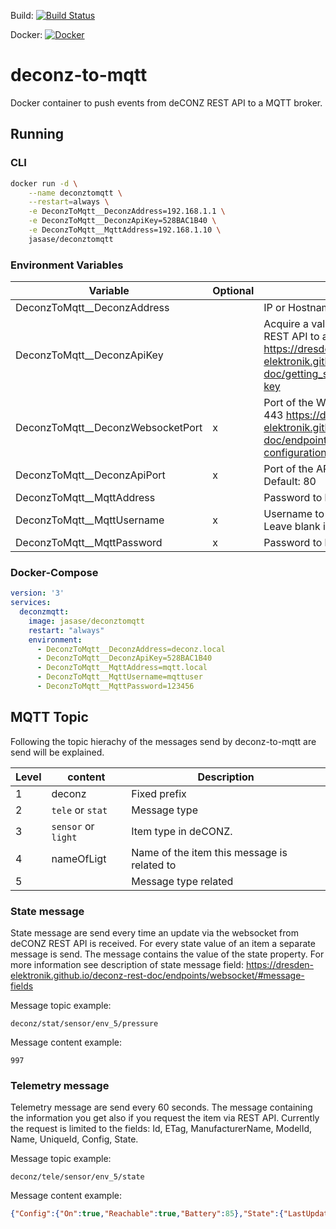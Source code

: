 Build: [![Build Status](https://dev.azure.com/sternheim/Privat/_apis/build/status/jasase.deconz-to-mqtt?branchName=main)](https://dev.azure.com/sternheim/Privat/_build/latest?definitionId=25&branchName=main)

Docker: [![Docker](https://images.microbadger.com/badges/version/jasase/deconztomqtt.svg)](https://microbadger.com/images/jasase/deconztomqtt "Get your own version badge on microbadger.com")

# deconz-to-mqtt

Docker container to push events from deCONZ REST API to a MQTT broker.



## Running

### CLI

```bash
docker run -d \
	--name deconztomqtt \
	--restart=always \
	-e DeconzToMqtt__DeconzAddress=192.168.1.1 \
	-e DeconzToMqtt__DeconzApiKey=528BAC1B40 \
	-e DeconzToMqtt__MqttAddress=192.168.1.10 \
	jasase/deconztomqtt
```

### Environment Variables

| Variable | Optional | Description | 
| -------- | -------- | ----------- |
| DeconzToMqtt__DeconzAddress | | IP or Hostname of deCONZ Host |
| DeconzToMqtt__DeconzApiKey  | | Acquire a valid API Key from deCONZ REST API to authorize the access: https://dresden-elektronik.github.io/deconz-rest-doc/getting_started/#acquire-an-api-key   |
| DeconzToMqtt__DeconzWebsocketPort | x | Port of the Websocket Server. Default: 443 https://dresden-elektronik.github.io/deconz-rest-doc/endpoints/websocket/#websocket-configuration   |
| DeconzToMqtt__DeconzApiPort  | x | Port of the API webserver of deCONZ. Default: 80   |
| DeconzToMqtt__MqttAddress  | | Password to login to MQTT Broker.  |
| DeconzToMqtt__MqttUsername  | x | Username to login to MQTT Broker. Leave blank if MQTT Broker doesn't  |
| DeconzToMqtt__MqttPassword  | x | Password to login to MQTT Broker. |

### Docker-Compose

```yaml
version: '3'
services:
  deconzmqtt:
    image: jasase/deconztomqtt
    restart: "always"
    environment:
      - DeconzToMqtt__DeconzAddress=deconz.local
      - DeconzToMqtt__DeconzApiKey=528BAC1B40
      - DeconzToMqtt__MqttAddress=mqtt.local
      - DeconzToMqtt__MqttUsername=mqttuser
      - DeconzToMqtt__MqttPassword=123456
```

## MQTT Topic

Following the topic hierachy of the messages send by deconz-to-mqtt are send will be explained.

| Level | content | Description | 
| ----- | ------- | ----------- |
| 1 | deconz | Fixed prefix |
| 2 | `tele` or `stat` | Message type |
| 3 | `sensor` or `light` | Item type in deCONZ. |
| 4 | nameOfLigt | Name of the item this message is related to |
| 5 | | Message type related |

### State message

State message are send every time an update via the websocket from deCONZ REST API is received. For every state value of an item a separate message is send. The message contains the value of the state property.
For more information see description of state message field: https://dresden-elektronik.github.io/deconz-rest-doc/endpoints/websocket/#message-fields

Message topic example:
```
deconz/stat/sensor/env_5/pressure
```

Message content example:
```
997
```

### Telemetry message

Telemetry message are send every 60 seconds. The message containing the information you get also if you request the item via REST API. Currently the request is limited to the fields: Id, ETag, ManufacturerName, ModelId, Name, UniqueId, Config, State.

Message topic example:
```
deconz/tele/sensor/env_5/state
```

Message content example:
```JSON
{"Config":{"On":true,"Reachable":true,"Battery":85},"State":{"LastUpdated":"2020-12-21T19:57:52.453","pressure":996},"Type":"ZHAPressure","Id":18,"ETag":"80b049cb769906dd3ad9eaa5858e6a73","ManufacturerName":"LUMI","ModelId":"lumi.weather","Name":"env_5","UniqueId":"00:15:8d:00:02:45:a7:b1-01-0403"}
```
